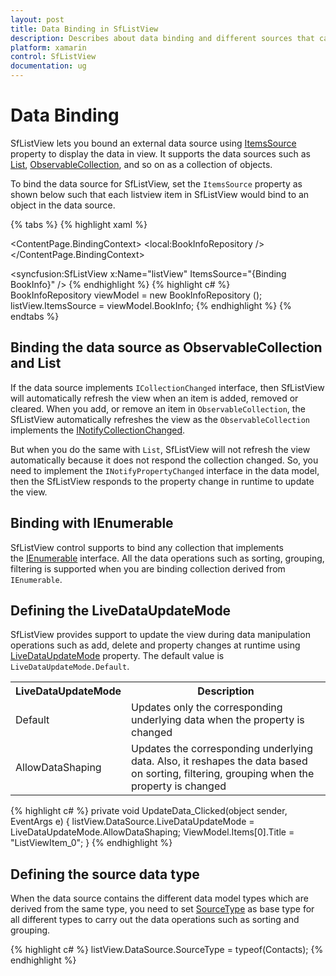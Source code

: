 ```yaml
---
layout: post
title: Data Binding in SfListView
description: Describes about data binding and different sources that can be bound to SfListView.
platform: xamarin
control: SfListView
documentation: ug
---
```


# Data Binding

SfListView lets you bound an external data source using [ItemsSource](https://help.syncfusion.com/cr/cref_files/xamarin/sflistview/Syncfusion.SfListView.XForms~Syncfusion.ListView.XForms.SfListView~ItemsSource.html) property to display the data in view. It supports the data sources such as [List](https://msdn.microsoft.com/en-us/library/6sh2ey19(v=vs.110).aspx), [ObservableCollection](https://msdn.microsoft.com/en-us/library/ms668604(v=vs.110).aspx), and so on as a collection of objects.

To bind the data source for SfListView, set the `ItemsSource` property as shown below such that each listview item in SfListView would bind to an object in the data source.

{% tabs %}
{% highlight xaml %}
<?xml version="1.0" encoding="utf-8" ?>
<ContentPage xmlns="http://xamarin.com/schemas/2014/forms"
             xmlns:x="http://schemas.microsoft.com/winfx/2009/xaml"
             xmlns:syncfusion="clr-namespace:Syncfusion.ListView.XForms;assembly=Syncfusion.SfListView.XForms"
             xmlns:local="clr-namespace:GettingStarted;assembly=GettingStarted"
             x:Class="GettingStarted.MainPage">
             
  <ContentPage.BindingContext>
    <local:BookInfoRepository />
  </ContentPage.BindingContext>

  <syncfusion:SfListView x:Name="listView" 
                         ItemsSource="{Binding BookInfo}" />
</ContentPage>
{% endhighlight %}
{% highlight c# %}
BookInfoRepository viewModel = new BookInfoRepository ();
listView.ItemsSource = viewModel.BookInfo; 
{% endhighlight %}
{% endtabs %}

## Binding the data source as ObservableCollection and List

If the data source implements `ICollectionChanged` interface, then SfListView will automatically refresh the view when an item is added, removed or cleared. When you add, or remove an item in `ObservableCollection`, the SfListView automatically refreshes the view as the `ObservableCollection` implements the [INotifyCollectionChanged](https://msdn.microsoft.com/en-us/library/system.collections.specialized.inotifycollectionchanged(v=vs.110).aspx).

But when you do the same with `List`, SfListView will not refresh the view automatically because it does not respond the collection changed. So, you need to implement the `INotifyPropertyChanged` interface in the data model, then the SfListView responds to the property change in runtime to update the view.

## Binding with IEnumerable

SfListView control supports to bind any collection that implements the [IEnumerable](https://msdn.microsoft.com/en-us/library/system.collections.ienumerable) interface. All the data operations such as sorting, grouping, filtering is supported when you are binding collection derived from `IEnumerable`.

## Defining the LiveDataUpdateMode

SfListView provides support to update the view during data manipulation operations such as add, delete and property changes at runtime using [LiveDataUpdateMode](https://help.syncfusion.com/cr/cref_files/xamarin/datasource/Syncfusion.DataSource.Portable~Syncfusion.DataSource.LiveDataUpdateMode.html) property. The default value is `LiveDataUpdateMode.Default`.

<table>
<tr>
<th>LiveDataUpdateMode</th>
<th>Description</th>
</tr>
<tr>
<td>Default</td>
<td>Updates only the corresponding underlying data when the property is changed</td>
</tr>
<tr>
<td>AllowDataShaping</td>
<td>Updates the corresponding underlying data. Also, it reshapes the data based on sorting, filtering, grouping when the property is changed</td>
</tr>
</table>

{% highlight c# %}
private void UpdateData_Clicked(object sender, EventArgs e)
{
   listView.DataSource.LiveDataUpdateMode = LiveDataUpdateMode.AllowDataShaping;
   ViewModel.Items[0].Title = "ListViewItem_0";
}
{% endhighlight %}

## Defining the source data type

When the data source contains the different data model types which are derived from the same type, you need to set [SourceType](https://help.syncfusion.com/cr/cref_files/xamarin/datasource/Syncfusion.DataSource.Portable~Syncfusion.DataSource.DataSource~SourceType.html) as base type for all different types to carry out the data operations such as sorting and grouping.

{% highlight c# %}
listView.DataSource.SourceType = typeof(Contacts);
{% endhighlight %}